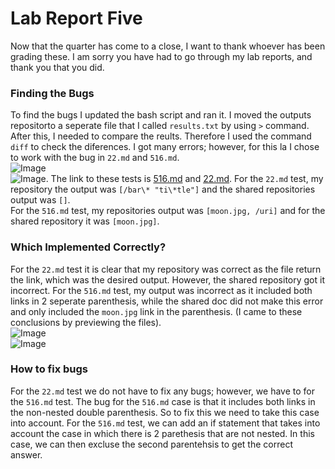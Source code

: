 # Lab Report Five 
Now that the quarter has come to a close, I want to thank whoever has been grading these. I am sorry you have had to go through my lab reports, and thank you that you did. 
### Finding the Bugs
To find the bugs I updated the bash script and ran it. I moved the outputs repositorto a seperate file that I called `results.txt` by using `>` command. After this, I needed to compare the reults. Therefore I used the command `diff` to check the diferences. I got many errors; however, for this la I chose to work with the bug in `22.md` and `516.md`. \
![Image](https://nabilhkhoury.github.io/cse15l-lab-reports/Screenshot%20(124).png) \
![Image](https://nabilhkhoury.github.io/cse15l-lab-reports/Screenshot%20(125).png).
The link to these tests is 
[516.md](https://github.com/nidhidhamnani/markdown-parser/blob/main/test-files/516.md)
and [22.md](https://github.com/nidhidhamnani/markdown-parser/blob/main/test-files/22.md).
For the `22.md` test, my repository the output was `[/bar\* "ti\*tle"]` and the shared repositories output was `[]`.  
For the `516.md` test, my repositories output was `[moon.jpg, /uri]` and for the shared repository it was `[moon.jpg]`. 
### Which Implemented Correctly?
For the `22.md` test it is clear that my repository was correct as the file return the link, which was the desired output. However, the shared repository got it incorrect.
For the `516.md` test, my output was incorrect as it included both links in 2 seperate parenthesis, while the shared doc did not make this error and only included the `moon.jpg` link in the parenthesis. 
(I came to these conclusions by previewing the files). \
![Image](https://nabilhkhoury.github.io/cse15l-lab-reports/Screenshot%20(126).png)
\
![Image](https://nabilhkhoury.github.io/cse15l-lab-reports/Screenshot%20(127).png)
### How to fix bugs
For the `22.md` test we do not have to fix any bugs; however, we have to for the `516.md` test. 
The bug for the `516.md` case is that it includes both links in the non-nested double parenthesis. So to fix this we need to take this case into account.
For the `516.md` test, we can add an if statement that takes into account the case in which there is 2 parethesis that are not nested. In this case, we can then excluse the second parentehsis to get the correct answer. 